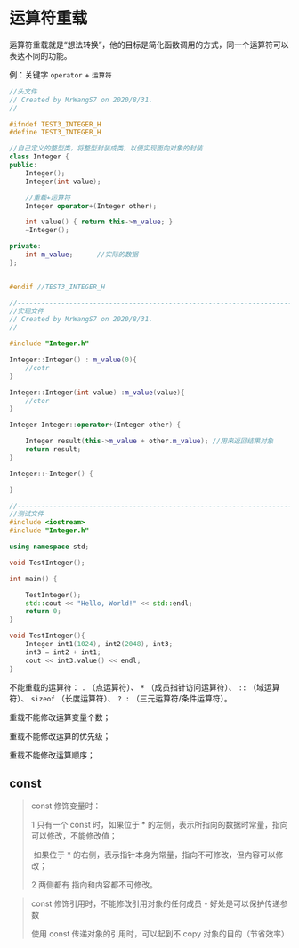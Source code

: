 # 运算符重载

运算符重载就是“想法转换”，他的目标是简化函数调用的方式，同一个运算符可以表达不同的功能。

例：关键字 `operator` + `运算符` 

```c++
//头文件
// Created by MrWangS7 on 2020/8/31.
//

#ifndef TEST3_INTEGER_H
#define TEST3_INTEGER_H

//自己定义的整型类，将整型封装成类，以便实现面向对象的封装
class Integer {
public:
    Integer();
    Integer(int value);

    //重载+运算符
    Integer operator+(Integer other);

    int value() { return this->m_value; }
    ~Integer();

private:
    int m_value;      //实际的数据
};


#endif //TEST3_INTEGER_H

//-------------------------------------------------------------------------------
//实现文件
// Created by MrWangS7 on 2020/8/31.
//

#include "Integer.h"

Integer::Integer() : m_value(0){
    //cotr
}

Integer::Integer(int value) :m_value(value){
    //ctor
}

Integer Integer::operator+(Integer other) {

    Integer result(this->m_value + other.m_value); //用来返回结果对象
    return result;
}

Integer::~Integer() {

}

//--------------------------------------------------------------------------------
//测试文件
#include <iostream>
#include "Integer.h"

using namespace std;

void TestInteger();

int main() {

    TestInteger();
    std::cout << "Hello, World!" << std::endl;
    return 0;
}

void TestInteger(){
    Integer int1(1024), int2(2048), int3;
    int3 = int2 + int1;
    cout << int3.value() << endl;
}
```

不能重载的运算符： `.` （点运算符）、 `*` （成员指针访问运算符）、 `::` （域运算符）、 `sizeof` （长度运算符）、 `? :` （三元运算符/条件运算符）。 

重载不能修改运算变量个数；

重载不能修改运算的优先级；

重载不能修改运算顺序；



## const 

> const 修饰变量时：
>
> 1 只有一个 const 时，如果位于 * 的左侧，表示所指向的数据时常量，指向可以修改，不能修改值；
>
> ​										如果位于 * 的右侧，表示指针本身为常量，指向不可修改，但内容可以修改；
>
> 2 两侧都有 指向和内容都不可修改。



> const 修饰引用时，不能修改引用对象的任何成员 - 好处是可以保护传递参数
>
> 使用 const 传递对象的引用时，可以起到不 copy 对象的目的（节省效率）